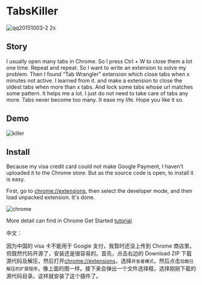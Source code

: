 # TabsKiller

![qq20151003-2 2x](https://cloud.githubusercontent.com/assets/5022872/10262499/b39deb34-69fc-11e5-93b8-35bf10cedaaa.jpg)

## Story

I usually open many tabs in Chrome. So I press Ctrl + W to close them a lot one time. Repeat and repeat. So I want to write an extension to solve my problem. Then I found “Tab Wrangler” extension which close tabs when x minutes not active. I learned from it. and make a extension to close the oldest tabs when more than x tabs. And lock some tabs whose url matches some pattern. It helps me a lot. I just do not need to take care of tabs any more. Tabs never become too many. It ease my life. Hope you like it so.

## Demo

![killer](https://cloud.githubusercontent.com/assets/5022872/10262518/cd196a60-69fd-11e5-93bf-0589d65eeb19.gif)

## Install

Because my visa credit card could not make Google Payment, I haven't uploaded it to the Chrome store. But as the source code is open, to install it is easy. 

First, go to [chrome://extensions](chrome://extensions), then select the developer mode, and then load unpacked extension. It's done.

![chrome](https://cloud.githubusercontent.com/assets/5022872/10262586/ddc451b0-6a00-11e5-8b10-da16c9658221.jpg)


More detail can find in Chrome Get Started [tutorial](https://developer.chrome.com/extensions/getstarted#unpacked).

中文：

因为中国的 visa 卡不能用于 Google 支付，我暂时还没上传到 Chrome 商店里。但既然代码开源了，安装还是很容易的。首先，点击右边的 Download ZIP 下载源代码及解压，然后打开[chrome://extensions](chrome://extensions)，选择`开发者模式`，然后点击`加载已解压的扩展程序`，像上面的图一样。接下来会弹出一个文件选择框，选择刚刚下载的源代码目录。这样就安装了这个插件了。